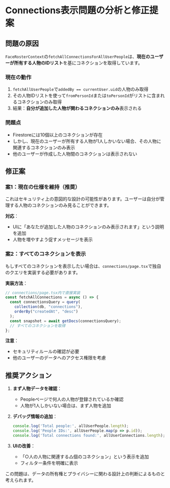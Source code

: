 # Connections表示問題の分析と修正提案

## 問題の原因
`FaceRosterContext`の`fetchAllConnectionsForAllUserPeople`は、**現在のユーザーが所有する人物のIDリスト**を基にコネクションを取得しています。

### 現在の動作
1. `fetchAllUserPeople`で`addedBy == currentUser.uid`の人物のみ取得
2. その人物IDリストを使って`fromPersonId`または`toPersonId`がリストに含まれるコネクションのみ取得
3. 結果：**自分が追加した人物が関わるコネクションのみ**表示される

### 問題点
- Firestoreには10個以上のコネクションが存在
- しかし、現在のユーザーが所有する人物が1人しかいない場合、その人物に関連するコネクションのみ表示
- 他のユーザーが作成した人物間のコネクションは表示されない

## 修正案

### 案1：現在の仕様を維持（推奨）
これはセキュリティ上の意図的な設計の可能性があります。ユーザーは自分が管理する人物のコネクションのみ見ることができます。

**対応**：
- UIに「あなたが追加した人物のコネクションのみ表示されます」という説明を追加
- 人物を増やすよう促すメッセージを表示

### 案2：すべてのコネクションを表示
もしすべてのコネクションを表示したい場合は、`connections/page.tsx`で独自のクエリを実装する必要があります。

**実装方法**：
```typescript
// connections/page.tsx内で直接実装
const fetchAllConnections = async () => {
  const connectionsQuery = query(
    collection(db, "connections"),
    orderBy("createdAt", "desc")
  );
  const snapshot = await getDocs(connectionsQuery);
  // すべてのコネクションを取得
};
```

**注意**：
- セキュリティルールの確認が必要
- 他のユーザーのデータへのアクセス権限を考慮

## 推奨アクション

1. **まず人物データを確認**：
   - Peopleページで何人の人物が登録されているか確認
   - 人物が1人しかいない場合は、まず人物を追加

2. **デバッグ情報の追加**：
   ```typescript
   console.log('Total people:', allUserPeople.length);
   console.log('People IDs:', allUserPeople.map(p => p.id));
   console.log('Total connections found:', allUserConnections.length);
   ```

3. **UIの改善**：
   - 「○人の人物に関連する△個のコネクション」という表示を追加
   - フィルター条件を明確に表示

この問題は、データの所有権とプライバシーに関わる設計上の判断によるものと考えられます。